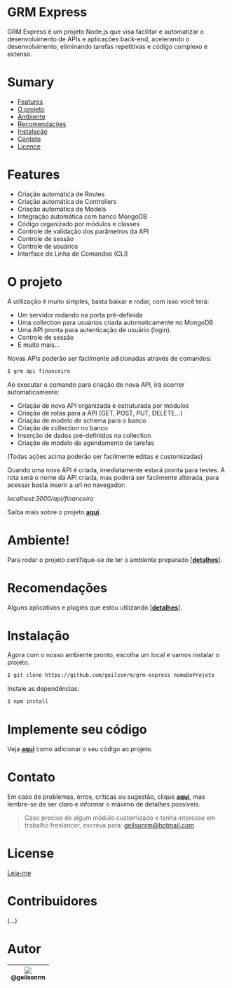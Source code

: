 # GRM Express

GRM Express é um projeto Node.js que visa facilitar e automatizar o desenvolvimento de APIs e aplicações back-end, acelerando o desenvolvimento, eliminando tarefas repetitivas e código complexo e extenso.

# Sumary

- [Features](#fetures)
- [O projeto](#o-projeto)
- [Ambiente](#ambiente)
- [Recomendações](#recomendações)
- [Instalação](#instalação)
- [Contato](#contato)
- [Licence](#licence)


# Features

- Criação automática de Routes
- Criação automática de Controllers
- Criação automática de Models
- Integração automática com banco MongoDB
- Código organizado por módulos e classes
- Controle de validação dos parâmetros da API
- Controle de sessão
- Controle de usuários
- Interface de Linha de Comandos (CLI)

# O projeto

A utilização é muito simples, basta baixar e rodar, com isso você terá:
- Um servidor rodando na porta pré-definida
- Uma collection para usuários criada automaticamente no MongoDB
- Uma API pronta para autenticação de usuário (login).
- Controle de sessão
- E muito mais...
 
Novas APIs poderão ser facilmente adicionadas através de comandos:

```sh
$ grm api financeiro
```

Ao executar o comando para criação de nova API, irá ocorrer automaticamente:

- Criação de nova API organizada e estruturada por módulos
- Criação de rotas para a API (GET, POST, PUT, DELETE...)
- Criação de modelo de schema para o banco
- Criação de collection no banco
- Inserção de dados pré-definidos na collection
- Criação de modelo de agendamento de tarefas

(Todas ações acima poderão ser facilmente editas e customizadas)

Quando uma nova API é criada, imediatamente estará pronta para testes.
A rota será o nome da API criada, mas poderá ser facilmente alterada, para acessar basta inserir a url no navegador:

*localhost:3000/api/financeiro*

Saiba mais sobre o projeto [**aqui**](doc/projeto.md).

# Ambiente!

Para rodar o projeto certifique-se de ter o ambiente preparado [[**detalhes**](doc/ambiente.md)].

# Recomendações

Alguns aplicativos e plugins que estou utilizando [[**detalhes**](doc/recomendacao.md)].

# Instalação

Agora com o nosso ambiente pronto, escolha um local e vamos instalar o projeto.

```sh
$ git clone https://github.com/geilsonrm/grm-express nomeDoProjeto
```

Instale as dependências:
```sh
$ npm install
```

# Implemente seu código

Veja [**aqui**](doc/implemente.md) como adicionar o seu código ao projeto.

# Contato

Em caso de problemas, erros, críticas ou sugestão, clique [**aqui**](https://github.com/geilsonrm/grm-express/issues), mas lembre-se de ser claro e informar o máximo de detalhes possíveis.

> Caso precise de algum módulo customizado e tenha interesse em trabalho freelancer, escreva para: geilsonrm@hotmail.com

# License

[Leia-me](doc/licence.md)

# Contribuidores

(...)

# Autor

| [<img src="https://avatars1.githubusercontent.com/u/10155481?s=460&v=4"><br><sub>@geilsonrm</sub>](https://github.com/geilsonrm) |
| :---: |



[//]: # (These are reference links used in the body of this note and get stripped out when the markdown processor does its job. There is no need to format nicely because it shouldn't be seen. Thanks SO - http://stackoverflow.com/questions/4823468/store-comments-in-markdown-syntax)


   [cmder]: <http://cmder.net/>
   [Swagger]: <https://swagger.io/>
   [Postman]: <https://www.getpostman.com/apps>
   [Visual Studio Code]: <https://code.visualstudio.com/download>
   [MongoDB]: <https://www.mongodb.com/download-center?jmp=nav#atlas>
   [node.js]: <https://nodejs.org/en/download/>
   [Git]: <https://git-scm.com/downloads>
   
